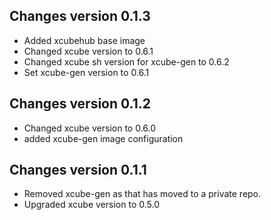 ## Changes version 0.1.3

* Added xcubehub base image
* Changed xcube version to 0.6.1
* Changed xcube sh version for xcube-gen to 0.6.2
* Set xcube-gen version to 0.6.1

## Changes version 0.1.2

* Changed xcube version to 0.6.0
* added xcube-gen image configuration 

## Changes version 0.1.1

* Removed xcube-gen as that has moved to a private repo. 
* Upgraded xcube version to 0.5.0 
